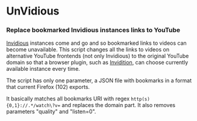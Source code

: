 # UnVidious
### Replace bookmarked Invidious instances links to YouTube

[Invidious](https://invidious.io/) instances come and go and so bookmarked links to videos can become unavailable. This script changes all the links to videos on alternative YouTube frontends (not only Invidious) to the original YouTube domain so that a browser plugin, such as [Invidition](https://gitlab.com/Booteille/Invidition), can choose currently available instance every time.

The script has only one parameter, a JSON file with bookmarks in a format that current Firefox (102) exports.

It basically matches all bookmarks URI with regex `http(s){0,1}://.*/watch\?v=` and replaces the domain part. It also removes parameters "quality" and "listen=0".
